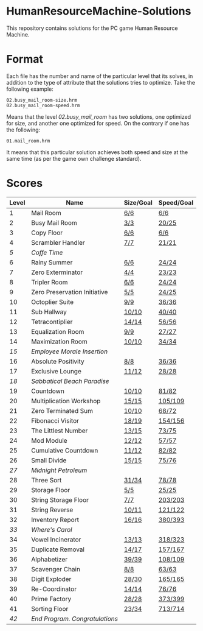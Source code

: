 # HumanResourceMachine-Solutions

This repository contains solutions for the PC game Human Resource Machine. 

# Format

Each file has the number and name of the particular level that its solves, in addition to the type
of attribute that the solutions tries to optimize. Take the following example:

    02.busy_mail_room-size.hrm
    02.busy_mail_room-speed.hrm

Means that the level *02.busy_mail_room* has two solutions, one optimized for size, and another one
optimized for speed. On the contrary if one has the following:

    01.mail_room.hrm

It means that this particular solution achieves both speed and size at the same time (as per the
game own challenge standard).


# Scores

| Level | Name                           | Size/Goal                                                 | Speed/Goal                                                   |
|-------|--------------------------------|-----------------------------------------------------------|--------------------------------------------------------------|
| 1     | Mail Room                      | [6/6](solutions/01.mail_room.hrm)                         | [6/6](solutions/01.mail_room.hrm)                            |
| 2     | Busy Mail Room                 | [3/3](solutions/02.busy_mail_room-size.hrm)               | [20/25](solutions/02.busy_mail_room-speed.hrm)               |
| 3     | Copy Floor                     | [6/6](solutions/03.copy_floor.hrm)                        | [6/6](solutions/03.copy_floor.hrm)                           |
| 4     | Scrambler Handler              | [7/7](solutions/04.scrambler_handler.hrm)                 | [21/21](solutions/04.scrambler_handler.hrm)                  |
| *5*   | *Coffe Time*                   |                                                           |                                                              |
| 6     | Rainy Summer                   | [6/6](solutions/06.rainy_summer.hrm)                      | [24/24](solutions/06.rainy_summer.hrm)                       |
| 7     | Zero Exterminator              | [4/4](solutions/07.zero_exterminator.hrm)                 | [23/23](solutions/07.zero_exterminator.hrm)                  |
| 8     | Tripler Room                   | [6/6](solutions/08.trypler_room.hrm)                      | [24/24](solutions/08.trypler_room.hrm)                       |
| 9     | Zero Preservation Initiative   | [5/5](solutions/09.zero_preservation_initiative-size.hrm) | [24/25](solutions/09.zero_preservation_initiative-speed.hrm) |
| 10    | Octoplier Suite                | [9/9](solutions/10.octoplier_suite.hrm)                   | [36/36](solutions/10.octoplier_suite.hrm)                    |
| 11    | Sub Hallway                    | [10/10](solutions/11.sub_hallway.hrm)                     | [40/40](solutions/11.sub_hallway.hrm)                        |
| 12    | Tetracontiplier                | [14/14](solutions/12.tetracontiplier.hrm)                 | [56/56](solutions/12.tetracontiplier.hrm)                    |
| 13    | Equalization Room              | [9/9](solutions/13.equalization_room-size.hrm)            | [27/27](solutions/13.equalization_room-speed.hrm)            |
| 14    | Maximization Room              | [10/10](solutions/14.maximization_room.hrm)               | [34/34](solutions/14.maximization_room.hrm)                  |
| *15*  | *Employee Morale Insertion*    |                                                           |                                                              |
| 16    | Absolute Positivity            | [8/8](solutions/16.absolute_positivity-size.hrm)          | [36/36](solutions/16.absolute_positivity-speed.hrm)          |
| 17    | Exclusive Lounge               | [11/12](solutions/17.exclusive_lounge-size.hrm)           | [28/28](solutions/17.exclusive_lounge-speed.hrm)             |
| *18*  | *Sabbatical Beach Paradise*    |                                                           |                                                              |
| 19    | Countdown                      | [10/10](solutions/19.countdown-size.hrm)                  | [81/82](solutions/19.countdown-speed.hrm)                    |
| 20    | Multiplication Workshop        | [15/15](solutions/20.multiplication_workshop-size.hrm)    | [105/109](solutions/20.multiplication_workshop-speed.hrm)    |
| 21    | Zero Terminated Sum            | [10/10](solutions/21.zero_terminated_sum.hrm)             | [68/72](solutions/21.zero_terminated_sum.hrm)                |
| 22    | Fibonacci Visitor              | [18/19](solutions/22.fibonacci_visitor.hrm)               | [154/156](solutions/22.fibonacci_visitor.hrm)                |
| 23    | The Littlest Number            | [13/15](solutions/23.the_littlest_number.hrm)             | [73/75](solutions/23.the_littlest_number.hrm)                |
| 24    | Mod Module                     | [12/12](solutions/24.mod_module.hrm)                      | [57/57](solutions/24.mod_module.hrm)                         |
| 25    | Cumulative Countdown           | [11/12](solutions/25.cumulative_countdown.hrm)            | [82/82](solutions/25.cumulative_countdown.hrm)               |
| 26    | Small Divide                   | [15/15](solutions/26.small_divide-size.hrm)               | [75/76](solutions/26.small_divide-speed.hrm)                 |
| *27*  | *Midnight Petroleum*           |                                                           |                                                              |
| 28    | Three Sort                     | [31/34](solutions/28.three_sort-size.hrm)                 | [78/78](solutions/28.three_sort-speed.hrm)                   |
| 29    | Storage Floor                  | [5/5](solutions/29.storage_floor.hrm)                     | [25/25](solutions/29.storage_floor.hrm)                      |
| 30    | String Storage Floor           | [7/7](solutions/30.string_storage_floor.hrm)              | [203/203](solutions/30.string_storage_floor.hrm)             |
| 31    | String Reverse                 | [10/11](solutions/31.string_reverse.hrm)                  | [121/122](solutions/31.string_reverse.hrm)                   |
| 32    | Inventory Report               | [16/16](solutions/32.inventory_report.hrm)                | [380/393](solutions/32.inventory_report.hrm)                 |
| *33*  | *Where's Carol*                |                                                           |                                                              |
| 34    | Vowel Incinerator              | [13/13](solutions/34.vowel_incinerator.hrm)               | [318/323](solutions/34.vowel_incinerator.hrm)                |
| 35    | Duplicate Removal              | [14/17](solutions/35.duplicate_removal-size.hrm)          | [157/167](solutions/35.duplicate_removal-speed.hrm)          |
| 36    | Alphabetizer                   | [39/39](solutions/36.alphabetizer.hrm)                    | [108/109](solutions/36.alphabetizer.hrm)                     |
| 37    | Scavenger Chain                | [8/8](solutions/37.scavenger_chain.hrm)                   | [63/63](solutions/37.scavenger_chain.hrm)                    |
| 38    | Digit Exploder                 | [28/30](solutions/38.digit_exploder-size.hrm)             | [165/165](solutions/38.digit_exploder-speed.hrm)             |
| 39    | Re-Coordinator                 | [14/14](solutions/39.re-coordinator.hrm)                  | [76/76](solutions/39.re-coordinator.hrm)                     |
| 40    | Prime Factory                  | [28/28](solutions/40.prime_factory-size.hrm)              | [373/399](solutions/40.prime_factory-speed.hrm)              |
| 41    | Sorting Floor                  | [23/34](solutions/41.sorting_floor.hrm)                   | [713/714](solutions/41.sorting_floor.hrm)                    |
| *42*  | *End Program. Congratulations* |                                                           |                                                              |
